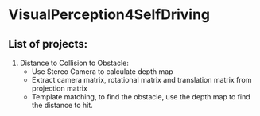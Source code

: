 # VisualPerception4SelfDriving
## List of projects:
1. Distance to Collision to Obstacle:
   - Use Stereo Camera to calculate depth map
   - Extract camera matrix, rotational matrix and translation matrix from projection matrix
   - Template matching, to find the obstacle, use the depth map to find the distance to hit.
